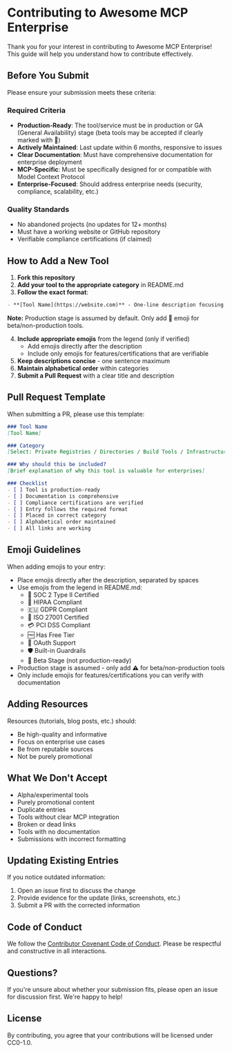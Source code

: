 # Contributing to Awesome MCP Enterprise

Thank you for your interest in contributing to Awesome MCP Enterprise! This guide will help you understand how to contribute effectively.

## Before You Submit

Please ensure your submission meets these criteria:

### Required Criteria
 - **Production-Ready**: The tool/service must be in production or GA (General Availability) stage (beta tools may be accepted if clearly marked with 🧪)
- **Actively Maintained**: Last update within 6 months, responsive to issues
- **Clear Documentation**: Must have comprehensive documentation for enterprise deployment
- **MCP-Specific**: Must be specifically designed for or compatible with Model Context Protocol
- **Enterprise-Focused**: Should address enterprise needs (security, compliance, scalability, etc.)

### Quality Standards
- No abandoned projects (no updates for 12+ months)
- Must have a working website or GitHub repository
- Verifiable compliance certifications (if claimed)

## How to Add a New Tool

1. **Fork this repository**
2. **Add your tool to the appropriate category** in README.md
3. **Follow the exact format**:

```markdown
- **[Tool Name](https://website.com)** - One-line description focusing on unique value. 📜 🆓 🔑
```

**Note:** Production stage is assumed by default. Only add 🧪 emoji for beta/non-production tools.

4. **Include appropriate emojis** from the legend (only if verified)
   - Add emojis directly after the description
   - Include only emojis for features/certifications that are verifiable
5. **Keep descriptions concise** - one sentence maximum
6. **Maintain alphabetical order** within categories
7. **Submit a Pull Request** with a clear title and description

## Pull Request Template

When submitting a PR, please use this template:

```markdown
### Tool Name
[Tool Name]

### Category
[Select: Private Registries / Directories / Build Tools / Infrastructure / Security / Gateways]

### Why should this be included?
[Brief explanation of why this tool is valuable for enterprises]

### Checklist
- [ ] Tool is production-ready
- [ ] Documentation is comprehensive
- [ ] Compliance certifications are verified
- [ ] Entry follows the required format
- [ ] Placed in correct category
- [ ] Alphabetical order maintained
- [ ] All links are working
```

## Emoji Guidelines

When adding emojis to your entry:
- Place emojis directly after the description, separated by spaces
- Use emojis from the legend in README.md:
  - 📜 SOC 2 Type II Certified
  - 🏥 HIPAA Compliant
  - 🇪🇺 GDPR Compliant
  - 📘 ISO 27001 Certified
  - 💳 PCI DSS Compliant
  - 🆓 Has Free Tier
  - 🔑 OAuth Support
  - 🛡️ Built-in Guardrails
  - 🧪 Beta Stage (not production-ready)
- Production stage is assumed - only add ⚠️ for beta/non-production tools
- Only include emojis for features/certifications you can verify with documentation

## Adding Resources

Resources (tutorials, blog posts, etc.) should:
- Be high-quality and informative
- Focus on enterprise use cases
- Be from reputable sources
- Not be purely promotional

## What We Don't Accept

- Alpha/experimental tools
- Purely promotional content
- Duplicate entries
- Tools without clear MCP integration
- Broken or dead links
- Tools with no documentation
- Submissions with incorrect formatting

## Updating Existing Entries

If you notice outdated information:
1. Open an issue first to discuss the change
2. Provide evidence for the update (links, screenshots, etc.)
3. Submit a PR with the corrected information

## Code of Conduct

We follow the [Contributor Covenant Code of Conduct](https://www.contributor-covenant.org/version/2/1/code_of_conduct/). Please be respectful and constructive in all interactions.

## Questions?

If you're unsure about whether your submission fits, please open an issue for discussion first. We're happy to help!

## License

By contributing, you agree that your contributions will be licensed under CC0-1.0.